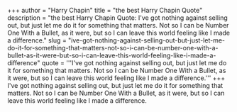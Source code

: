 +++
author = "Harry Chapin"
title = "the best Harry Chapin Quote"
description = "the best Harry Chapin Quote: I've got nothing against selling out, but just let me do it for something that matters. Not so I can be Number One With a Bullet, as it were, but so I can leave this world feeling like I made a difference."
slug = "ive-got-nothing-against-selling-out-but-just-let-me-do-it-for-something-that-matters-not-so-i-can-be-number-one-with-a-bullet-as-it-were-but-so-i-can-leave-this-world-feeling-like-i-made-a-difference"
quote = '''I've got nothing against selling out, but just let me do it for something that matters. Not so I can be Number One With a Bullet, as it were, but so I can leave this world feeling like I made a difference.'''
+++
I've got nothing against selling out, but just let me do it for something that matters. Not so I can be Number One With a Bullet, as it were, but so I can leave this world feeling like I made a difference.

